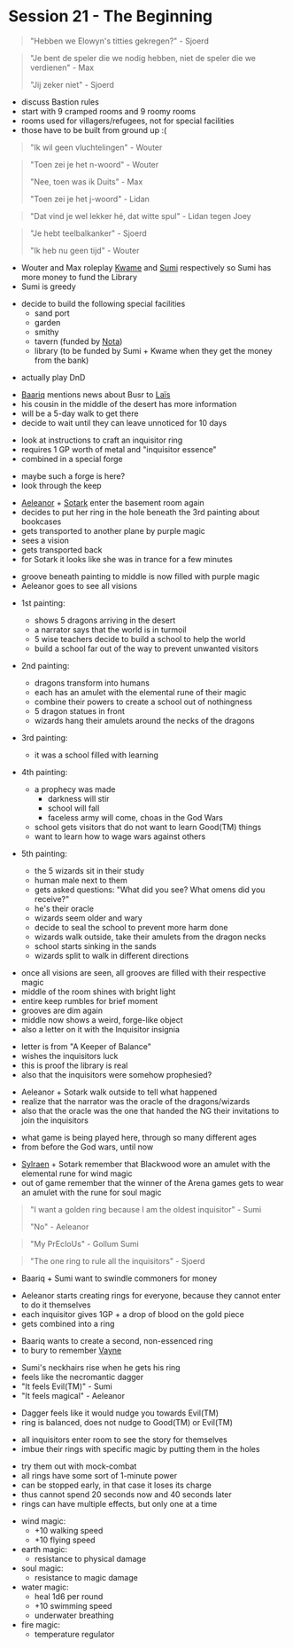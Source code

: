 # Session 21 - The Beginning

> "Hebben we Elowyn's titties gekregen?" - Sjoerd

> "Je bent de speler die we nodig hebben, niet de speler die we verdienen" - Max
>
> "Jij zeker niet" - Sjoerd

- discuss Bastion rules
- start with 9 cramped rooms and 9 roomy rooms
- rooms used for villagers/refugees, not for special facilities
- those have to be built from ground up :(

> "Ik wil geen vluchtelingen" - Wouter

> "Toen zei je het n-woord" - Wouter
>
> "Nee, toen was ik Duits" - Max
>
> "Toen zei je het j-woord" - Lidan

> "Dat vind je wel lekker hé, dat witte spul" - Lidan tegen Joey

> "Je hebt teelbalkanker" - Sjoerd
>
> "Ik heb nu geen tijd" - Wouter

- Wouter and Max roleplay [Kwame](https://bookstack.hemels.me/books/Inquisitors/page/kwame) and [Sumi](https://bookstack.hemels.me/books/Inquisitors/page/sumi) respectively so Sumi has more money to fund the Library
- Sumi is greedy

+ decide to build the following special facilities
    - sand port
    - garden
    - smithy
    - tavern (funded by [Nota](https://bookstack.hemels.me/books/Inquisitors/page/nota-deef))
    - library (to be funded by Sumi + Kwame when they get the money from the bank)

- actually play DnD

+ [Baariq](https://bookstack.hemels.me/books/Inquisitors/page/baariq) mentions news about Busr to [Laïs](https://bookstack.hemels.me/books/Inquisitors/page/lais-emeteria)
+ his cousin in the middle of the desert has more information
+ will be a 5-day walk to get there
+ decide to wait until they can leave unnoticed for 10 days

- look at instructions to craft an inquisitor ring
- requires 1 GP worth of metal and "inquisitor essence"
- combined in a special forge

+ maybe such a forge is here?
+ look through the keep

- [Aeleanor](https://bookstack.hemels.me/books/Inquisitors/page/aeleanor) + [Sotark](https://bookstack.hemels.me/books/Inquisitors/page/sotark) enter the basement room again
- decides to put her ring in the hole beneath the 3rd painting about bookcases
- gets transported to another plane by purple magic
- sees a vision
- gets transported back
- for Sotark it looks like she was in trance for a few minutes

+ groove beneath painting to middle is now filled with purple magic
+ Aeleanor goes to see all visions

- 1st painting:
    - shows 5 dragons arriving in the desert
    - a narrator says that the world is in turmoil
    - 5 wise teachers decide to build a school to help the world
    - build a school far out of the way to prevent unwanted visitors

- 2nd painting:
    - dragons transform into humans
    - each has an amulet with the elemental rune of their magic
    - combine their powers to create a school out of nothingness
    - 5 dragon statues in front
    - wizards hang their amulets around the necks of the dragons

- 3rd painting:
    - it was a school filled with learning

- 4th painting:
    - a prophecy was made
        - darkness will stir
        - school will fall
        - faceless army will come, choas in the God Wars
    - school gets visitors that do not want to learn Good(TM) things
    - want to learn how to wage wars against others

- 5th painting:
    - the 5 wizards sit in their study
    - human male next to them
    - gets asked questions: "What did you see? What omens did you receive?"
    - he's their oracle
    - wizards seem older and wary
    - decide to seal the school to prevent more harm done
    - wizards walk outside, take their amulets from the dragon necks
    - school starts sinking in the sands
    - wizards split to walk in different directions

+ once all visions are seen, all grooves are filled with their respective magic
+ middle of the room shines with bright light
+ entire keep rumbles for brief moment
+ grooves are dim again
+ middle now shows a weird, forge-like object
+ also a letter on it with the Inquisitor insignia

- letter is from "A Keeper of Balance"
- wishes the inquisitors luck
- this is proof the library is real
- also that the inquisitors were somehow prophesied?

+ Aeleanor + Sotark walk outside to tell what happened
+ realize that the narrator was the oracle of the dragons/wizards
+ also that the oracle was the one that handed the NG their invitations to join the inquisitors

- what game is being played here, through so many different ages
- from before the God wars, until now

+ [Sylraen](https://bookstack.hemels.me/books/Inquisitors/page/sylraen-morra) + Sotark remember that Blackwood wore an amulet with the elemental rune for wind magic
+ out of game remember that the winner of the Arena games gets to wear an amulet with the rune for soul magic

> "I want a golden ring because I am the oldest inquisitor" - Sumi
>
> "No" - Aeleanor

> "My PrEcIoUs" - Gollum Sumi

> "The one ring to rule all the inquisitors" - Sjoerd

- Baariq + Sumi want to swindle commoners for money

+ Aeleanor starts creating rings for everyone, because they cannot enter to do it themselves
+ each inquisitor gives 1GP + a drop of blood on the gold piece
+ gets combined into a ring

- Baariq wants to create a second, non-essenced ring
- to bury to remember [Vayne](https://bookstack.hemels.me/books/Inquisitors/page/vayne)

+ Sumi's neckhairs rise when he gets his ring
+ feels like the necromantic dagger
+ "It feels Evil(TM)" - Sumi
+ "It feels magical" - Aeleanor

- Dagger feels like it would nudge you towards Evil(TM)
- ring is balanced, does not nudge to Good(TM) or Evil(TM)

+ all inquisitors enter room to see the story for themselves
+ imbue their rings with specific magic by putting them in the holes

- try them out with mock-combat
- all rings have some sort of 1-minute power
- can be stopped early, in that case it loses its charge
- thus cannot spend 20 seconds now and 40 seconds later
- rings can have multiple effects, but only one at a time

+ wind magic:
    - +10 walking speed
    - +10 flying speed
+ earth magic:
    - resistance to physical damage
+ soul magic:
    - resistance to magic damage
+ water magic:
    - heal 1d6 per round
    - +10 swimming speed
    - underwater breathing
+ fire magic:
    - temperature regulator